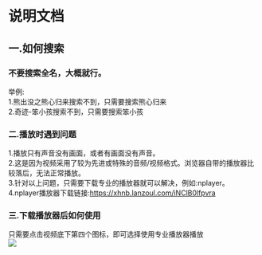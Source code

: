 # 说明文档
## 一.如何搜索
### 不要搜索全名，大概就行。  
举例:  
1.熊出没之熊心归来搜索不到，只需要搜索熊心归来<br>
2.奇迹-笨小孩搜索不到，只需要搜索笨小孩<br>
### 二.播放时遇到问题  
1.播放只有声音没有画面，或者有画面没有声音。  
2.这是因为视频采用了较为先进或特殊的音频/视频格式。浏览器自带的播放器比较落后，无法正常播放。  
3.针对以上问题，只需要下载专业的播放器就可以解决，例如:nplayer。  
4.nplayer播放器下载链接:https://xhnb.lanzoul.com/iNClB0lfpvra  
### 三.下载播放器后如何使用  
只需要点击视频底下第四个图标，即可选择使用专业播放器播放  
![](https://xh-1306028009.cos.ap-beijing.myqcloud.com/IMG_20230119_231635.jpg)  





